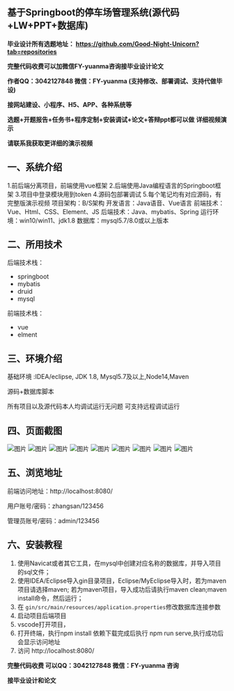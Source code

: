 ## 基于Springboot的停车场管理系统(源代码+LW+PPT+数据库)
**毕业设计所有选题地址： https://github.com/Good-Night-Unicorn?tab=repositories**

**完整代码收费可以加微信FY-yuanma咨询接毕业设计论文**

**作者QQ：3042127848 微信：FY-yuanma (支持修改、部署调试、支持代做毕设)**

**接网站建设、小程序、H5、APP、各种系统等**

**选题+开题报告+任务书+程序定制+安装调试+论文+答辩ppt都可以做**
**详细视频演示**

**请联系我获取更详细的演示视频**

## 一、系统介绍

1.前后端分离项目，前端使用vue框架
2.后端使用Java编程语言的Springboot框架
3.项目中登录模块用到token
4.源码包部署调试
5.每个笔记均有对应源码，有完整版演示视频
项目架构：B/S架构
开发语言：Java语音、Vue语言
前端技术：Vue、Html、CSS、Element、JS
后端技术：Java、mybatis、Spring
运行环境：win10/win11、jdk1.8
数据库：mysql5.7/8.0或以上版本

## 二、所用技术

后端技术栈：

- springboot
- mybatis
- druid
- mysql

前端技术栈：

- vue
- elment



## 三、环境介绍

基础环境 :IDEA/eclipse, JDK 1.8, Mysql5.7及以上,Node14,Maven

源码+数据库脚本

所有项目以及源代码本人均调试运行无问题 可支持远程调试运行

## 四、页面截图
![图片](https://github.com/user-attachments/assets/0be2c2a9-333d-4816-af4f-1110000b1d1b)
![图片](https://github.com/user-attachments/assets/306ff9b2-70b2-43c3-aa7c-6b9b384df44d)
![图片](https://github.com/user-attachments/assets/6573938c-951a-4b72-b98d-149cf973176d)
![图片](https://github.com/user-attachments/assets/585ab6d5-e4d6-413b-9534-17d30354c548)
![图片](https://github.com/user-attachments/assets/f2e18ec4-681c-471b-9ac3-79520381aa3d)
![图片](https://github.com/user-attachments/assets/ca493fad-1b84-4e86-ace3-c1b1287043a2)
![图片](https://github.com/user-attachments/assets/5e5a6d8a-582e-4c89-a2ae-f9d45f2817a7)
![图片](https://github.com/user-attachments/assets/2b531cdd-4fda-4a1a-bcf4-9f14ce361446)
![图片](https://github.com/user-attachments/assets/1ccdd6d6-7ac4-4363-a983-a751c26c8796)

## 五、浏览地址

前端访问地址：http://localhost:8080/

用户账号/密码：zhangsan/123456

管理员账号/密码：admin/123456  

## 六、安装教程

1. 使用Navicat或者其它工具，在mysql中创建对应名称的数据库，并导入项目的sql文件；
2. 使用IDEA/Eclipse导入gin目录项目，Eclipse/MyEclipse导入时，若为maven项目请选择maven;
   若为maven项目，导入成功后请执行maven clean;maven install命令，然后运行；
3. 在 `gin/src/main/resources/application.properties`修改数据库连接参数
4. 启动项目后端项目 
5. vscode打开项目，
6. 打开终端，执行npm install 依赖下载完成后执行 npm run serve,执行成功后会显示访问地址
7. 访问  http://localhost:8080/

**完整代码收费  可以QQ：3042127848 微信：FY-yuanma 咨询**

**接毕业设计和论文**
